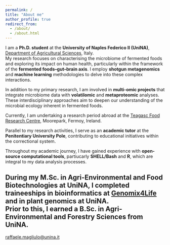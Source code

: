```yaml
---
permalink: /
title: "About me"
author_profile: true
redirect_from: 
  - /about/
  - /about.html
---
```


I am a **Ph.D. student** at the **University of Naples Federico II (UniNA)**, [Department of Agricultural Sciences](https://www.agraria.unina.it/), Italy.  
My research focuses on characterising the microbiome of fermented foods and exploring its impact on human health, particularly within the framework of the **fermented foods–gut–brain axis**. I employ **shotgun metagenomics** and **machine learning** methodologies to delve into these complex interactions.

In addition to my primary research, I am involved in **multi-omic projects** that integrate microbiome data with **volatilomic** and **metaproteomic** analyses. These interdisciplinary approaches aim to deepen our understanding of the microbial ecology inherent in fermented foods.

Currently, I am undertaking a research period abroad at the [Teagasc Food Research Centre](https://www.teagasc.ie/contact/offices/moorepark-teagasc-food-research-centre/), Moorepark, Fermoy, Ireland.

Parallel to my research activities, I serve as an **academic tutor** at the **Penitentiary University Pole**, contributing to educational initiatives within the correctional system.

Throughout my academic journey, I have gained experience with **open-source computational tools**, partiucarly **SHELL/Bash** and **R**, which are integral to my data analysis processes.

During my M.Sc. in **Agri-Environmental and Food Biotechnologies** at UniNA, I completed traineeships in **bioinformatics** at [Genomix4Life](https://www.genomix4life.com/) and in **plant genomics** at UniNA.  
Prior to this, I earned a B.Sc. in **Agri-Environmental and Forestry Sciences** from UniNA.
---

[raffaele.magliulo@unina.it](mailto:raffaele.magliulo@unina.it)
